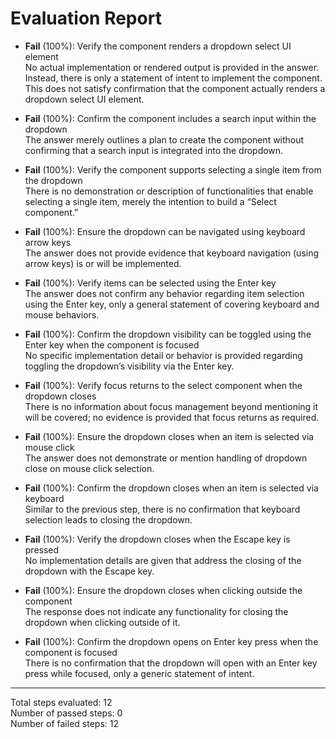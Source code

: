 # Evaluation Report

- **Fail** (100%): Verify the component renders a dropdown select UI element  
  No actual implementation or rendered output is provided in the answer. Instead, there is only a statement of intent to implement the component. This does not satisfy confirmation that the component actually renders a dropdown select UI element.

- **Fail** (100%): Confirm the component includes a search input within the dropdown  
  The answer merely outlines a plan to create the component without confirming that a search input is integrated into the dropdown.

- **Fail** (100%): Verify the component supports selecting a single item from the dropdown  
  There is no demonstration or description of functionalities that enable selecting a single item, merely the intention to build a “Select component.”

- **Fail** (100%): Ensure the dropdown can be navigated using keyboard arrow keys  
  The answer does not provide evidence that keyboard navigation (using arrow keys) is or will be implemented.

- **Fail** (100%): Verify items can be selected using the Enter key  
  The answer does not confirm any behavior regarding item selection using the Enter key, only a general statement of covering keyboard and mouse behaviors.

- **Fail** (100%): Confirm the dropdown visibility can be toggled using the Enter key when the component is focused  
  No specific implementation detail or behavior is provided regarding toggling the dropdown’s visibility via the Enter key.

- **Fail** (100%): Verify focus returns to the select component when the dropdown closes  
  There is no information about focus management beyond mentioning it will be covered; no evidence is provided that focus returns as required.

- **Fail** (100%): Ensure the dropdown closes when an item is selected via mouse click  
  The answer does not demonstrate or mention handling of dropdown close on mouse click selection.

- **Fail** (100%): Confirm the dropdown closes when an item is selected via keyboard  
  Similar to the previous step, there is no confirmation that keyboard selection leads to closing the dropdown.

- **Fail** (100%): Verify the dropdown closes when the Escape key is pressed  
  No implementation details are given that address the closing of the dropdown with the Escape key.

- **Fail** (100%): Ensure the dropdown closes when clicking outside the component  
  The response does not indicate any functionality for closing the dropdown when clicking outside of it.

- **Fail** (100%): Confirm the dropdown opens on Enter key press when the component is focused  
  There is no confirmation that the dropdown will open with an Enter key press while focused, only a generic statement of intent.

---

Total steps evaluated: 12  
Number of passed steps: 0  
Number of failed steps: 12
